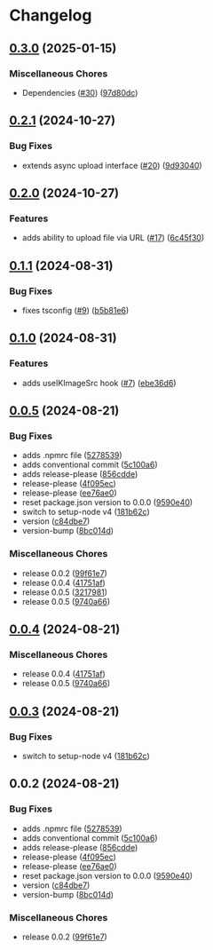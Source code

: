 # Changelog

## [0.3.0](https://github.com/vpishuk/react-imagekit-hooks/compare/v0.2.1...v0.3.0) (2025-01-15)


### Miscellaneous Chores

* Dependencies ([#30](https://github.com/vpishuk/react-imagekit-hooks/issues/30)) ([97d80dc](https://github.com/vpishuk/react-imagekit-hooks/commit/97d80dca65f6db0dd797cbec8fd887fa7de83512))

## [0.2.1](https://github.com/vpishuk/react-imagekit-hooks/compare/v0.2.0...v0.2.1) (2024-10-27)


### Bug Fixes

* extends async upload interface ([#20](https://github.com/vpishuk/react-imagekit-hooks/issues/20)) ([9d93040](https://github.com/vpishuk/react-imagekit-hooks/commit/9d93040107337422267e539943305c221c585187))

## [0.2.0](https://github.com/vpishuk/react-imagekit-hooks/compare/v0.1.1...v0.2.0) (2024-10-27)


### Features

* adds ability to upload file via URL ([#17](https://github.com/vpishuk/react-imagekit-hooks/issues/17)) ([6c45f30](https://github.com/vpishuk/react-imagekit-hooks/commit/6c45f302e52137a8450cae5e7684ea3f9f1097aa))

## [0.1.1](https://github.com/vpishuk/react-imagekit-hooks/compare/v0.1.0...v0.1.1) (2024-08-31)


### Bug Fixes

* fixes tsconfig ([#9](https://github.com/vpishuk/react-imagekit-hooks/issues/9)) ([b5b81e6](https://github.com/vpishuk/react-imagekit-hooks/commit/b5b81e60898c65ea9f5f787db4836e4a08ab8c75))

## [0.1.0](https://github.com/vpishuk/react-imagekit-hooks/compare/v0.0.5...v0.1.0) (2024-08-31)


### Features

* adds useIKImageSrc hook ([#7](https://github.com/vpishuk/react-imagekit-hooks/issues/7)) ([ebe36d6](https://github.com/vpishuk/react-imagekit-hooks/commit/ebe36d6968e37c56c5537147ea1f5f42f5a41ea4))

## [0.0.5](https://github.com/vpishuk/react-imagekit-hooks/compare/v0.0.4...v0.0.5) (2024-08-21)


### Bug Fixes

* adds .npmrc file ([5278539](https://github.com/vpishuk/react-imagekit-hooks/commit/5278539a6187a5250c263ff5514c3ce909d134a9))
* adds conventional commit ([5c100a6](https://github.com/vpishuk/react-imagekit-hooks/commit/5c100a63968e6ee94f403d1dcc2b9cd866ff9065))
* adds release-please ([856cdde](https://github.com/vpishuk/react-imagekit-hooks/commit/856cdde4be9cce9bc2bff41caf402a9c09164d97))
* release-please ([4f095ec](https://github.com/vpishuk/react-imagekit-hooks/commit/4f095eccb9fe1c2ccc75e5cd5083ffa7ab0fa016))
* release-please ([ee76ae0](https://github.com/vpishuk/react-imagekit-hooks/commit/ee76ae0788e0e6802fd918a922d4350a6e65928b))
* reset package.json version to 0.0.0 ([9590e40](https://github.com/vpishuk/react-imagekit-hooks/commit/9590e407a6f79c66f4875057e39b7c069ee3f1ce))
* switch to setup-node v4 ([181b62c](https://github.com/vpishuk/react-imagekit-hooks/commit/181b62c2124e0ef91e95aaf14a93f1b61ee50d62))
* version ([c84dbe7](https://github.com/vpishuk/react-imagekit-hooks/commit/c84dbe71c65b92fd0e47caca0a291857bcebc1db))
* version-bump ([8bc014d](https://github.com/vpishuk/react-imagekit-hooks/commit/8bc014dddfb6a6c749cf418f4a845f2f0d6544d0))


### Miscellaneous Chores

* release 0.0.2 ([99f61e7](https://github.com/vpishuk/react-imagekit-hooks/commit/99f61e7c44e53caa99fe28aab3ed1451287d7f29))
* release 0.0.4 ([41751af](https://github.com/vpishuk/react-imagekit-hooks/commit/41751afc6b42e862a4af58652ac746b7054e8839))
* release 0.0.5 ([3217981](https://github.com/vpishuk/react-imagekit-hooks/commit/3217981d5535f483a0113a62c40e95e702489b50))
* release 0.0.5 ([9740a66](https://github.com/vpishuk/react-imagekit-hooks/commit/9740a66d34c94130af3301468ff7074223d29f8c))

## [0.0.4](https://github.com/vpishuk/react-imagekit-hooks/compare/v0.0.3...v0.0.4) (2024-08-21)


### Miscellaneous Chores

* release 0.0.4 ([41751af](https://github.com/vpishuk/react-imagekit-hooks/commit/41751afc6b42e862a4af58652ac746b7054e8839))
* release 0.0.5 ([9740a66](https://github.com/vpishuk/react-imagekit-hooks/commit/9740a66d34c94130af3301468ff7074223d29f8c))

## [0.0.3](https://github.com/vpishuk/react-imagekit-hooks/compare/v0.0.2...v0.0.3) (2024-08-21)


### Bug Fixes

* switch to setup-node v4 ([181b62c](https://github.com/vpishuk/react-imagekit-hooks/commit/181b62c2124e0ef91e95aaf14a93f1b61ee50d62))

## 0.0.2 (2024-08-21)


### Bug Fixes

* adds .npmrc file ([5278539](https://github.com/vpishuk/react-imagekit-hooks/commit/5278539a6187a5250c263ff5514c3ce909d134a9))
* adds conventional commit ([5c100a6](https://github.com/vpishuk/react-imagekit-hooks/commit/5c100a63968e6ee94f403d1dcc2b9cd866ff9065))
* adds release-please ([856cdde](https://github.com/vpishuk/react-imagekit-hooks/commit/856cdde4be9cce9bc2bff41caf402a9c09164d97))
* release-please ([4f095ec](https://github.com/vpishuk/react-imagekit-hooks/commit/4f095eccb9fe1c2ccc75e5cd5083ffa7ab0fa016))
* release-please ([ee76ae0](https://github.com/vpishuk/react-imagekit-hooks/commit/ee76ae0788e0e6802fd918a922d4350a6e65928b))
* reset package.json version to 0.0.0 ([9590e40](https://github.com/vpishuk/react-imagekit-hooks/commit/9590e407a6f79c66f4875057e39b7c069ee3f1ce))
* version ([c84dbe7](https://github.com/vpishuk/react-imagekit-hooks/commit/c84dbe71c65b92fd0e47caca0a291857bcebc1db))
* version-bump ([8bc014d](https://github.com/vpishuk/react-imagekit-hooks/commit/8bc014dddfb6a6c749cf418f4a845f2f0d6544d0))


### Miscellaneous Chores

* release 0.0.2 ([99f61e7](https://github.com/vpishuk/react-imagekit-hooks/commit/99f61e7c44e53caa99fe28aab3ed1451287d7f29))
